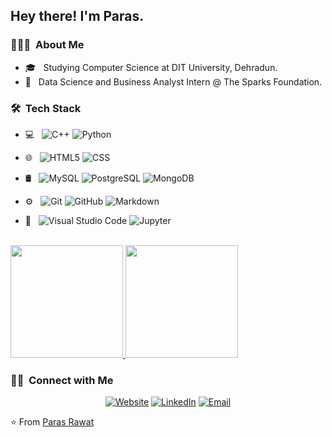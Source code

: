 <h2> Hey there! I'm Paras.</h2>

<h3> 👨🏻‍💻 &nbsp;About Me </h3>

- 🎓 &nbsp; Studying Computer Science at DIT University, Dehradun.
- 💼 &nbsp; Data Science and Business Analyst Intern  @ The Sparks Foundation.


<h3> 🛠 &nbsp;Tech Stack</h3>

- 💻 &nbsp;
  ![C++](https://img.shields.io/badge/-C++-333333?style=flat&logo=C%2B%2B&logoColor=00599C)
  ![Python](https://img.shields.io/badge/-Python-333333?style=flat&logo=python)
- 🌐 &nbsp;
  ![HTML5](https://img.shields.io/badge/-HTML5-333333?style=flat&logo=HTML5)
  ![CSS](https://img.shields.io/badge/-CSS-333333?style=flat&logo=CSS3&logoColor=1572B6)
 
- 🛢 &nbsp;
  ![MySQL](https://img.shields.io/badge/-MySQL-333333?style=flat&logo=mysql)
  ![PostgreSQL](https://img.shields.io/badge/-PostgreSQL-333333?style=flat&logo=postgresql)
  ![MongoDB](https://img.shields.io/badge/-MongoDB-333333?style=flat&logo=mongodb)
- ⚙️ &nbsp;
  ![Git](https://img.shields.io/badge/-Git-333333?style=flat&logo=git)
  ![GitHub](https://img.shields.io/badge/-GitHub-333333?style=flat&logo=github)
  ![Markdown](https://img.shields.io/badge/-Markdown-333333?style=flat&logo=markdown)
- 🔧 &nbsp;
  ![Visual Studio Code](https://img.shields.io/badge/-Visual%20Studio%20Code-333333?style=flat&logo=visual-studio-code&logoColor=007ACC)
  ![Jupyter](https://img.shields.io/badge/-Jupyter%20Notebook-333333?style=for-the-badge&logo=Jupyter&logoColor=007ACC)
  

<br/>

<a href="https://github.com/Paras0-7">
  
  <img height="180em" src="https://github-readme-stats.vercel.app/api?username=Paras0-7&theme=buefy&show_icons=true" />
  <img height="180em" src="https://github-readme-stats.vercel.app/api/top-langs/?username=Paras0-7&theme=buefy&layout=compact" />
</a>

<br/>

<h3> 🤝🏻 &nbsp;Connect with Me </h3>

<p align="center">
<a href="https://paras0-7.github.io/portfolio/index.html"><img alt="Website"
src="https://img.shields.io/badge/Website-Paras Rawat-blue?style=flat-square&logo=google-chrome"></a>
<a href="https://www.linkedin.com/in/parasrawat07/"><img alt="LinkedIn" src="https://img.shields.io/badge/LinkedIn-Paras%20Rawat-blue?style=flat-square&logo=linkedin"></a>
<a href="mailto:parasrawat937@gmai;.com"><img alt="Email" src="https://img.shields.io/badge/Email-parasrawat937@gmail.com-blue?style=flat-square&logo=gmail"></a>
</p>


⭐️ From [Paras Rawat](https://github.com/Paras0-7)

